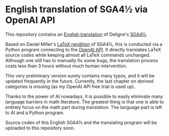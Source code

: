 # English translation of SGA4½ via OpenAI API

This repository contains an [English translation](https://github.com/Shaw2048/translation/blob/main/SGA4%C2%BD.pdf) of Deligne's [SGA4½](https://publications.ias.edu/node/378).

Based on Daniel Miller's [LaTeX rendition](https://github.com/NomiL/sga4.5/) of SGA4½, this is conducted via a Python program connecting to the [OpenAI API](https://platform.openai.com/). It directly translates LaTeX source codes while keeping almost all LaTeX commands unchanged. Although one still has to manually fix some bugs, the translation process costs less than 3 hours without much human intervention.

This very preliminary version surely contains many typos, and it will be updated frequently in the future. Currently, the last chapter on derived categories is missing (as my OpenAI API free trial is used up).

Thanks to the power of AI nowadays, it is possible to easily eliminate many language barriers in math literature. The greatest thing is that one is able to entirely focus on the math part during translation. The language part is left to AI and a Python program.

Source codes of this English SGA4½ and the translating program will be uploaded to this repository soon.
